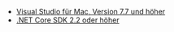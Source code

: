 * [Visual Studio für Mac, Version 7.7 und höher](https://www.visualstudio.com/downloads/)
* [.NET Core SDK 2.2 oder höher](https://www.microsoft.com/net/download/all)